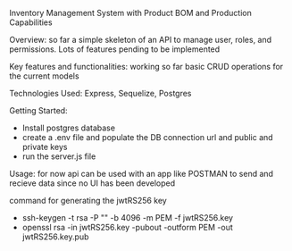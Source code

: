 Inventory Management System with Product BOM and Production Capabilities

Overview:
  so far a simple skeleton of an API to manage user, roles, and permissions.
  Lots of features pending to be implemented

Key features and functionalities:
  working so far basic CRUD operations for the current models

Technologies Used:
  Express, Sequelize, Postgres

Getting Started:
  - Install postgres database
  - create a .env file and populate the DB connection url and public and private keys
  - run the server.js file
  
Usage:
  for now api can be used with an app like POSTMAN to send and recieve data since no UI has been developed

command for generating the jwtRS256 key
  - ssh-keygen -t rsa -P "" -b 4096 -m PEM -f jwtRS256.key
  - openssl rsa -in jwtRS256.key -pubout -outform PEM -out jwtRS256.key.pub

